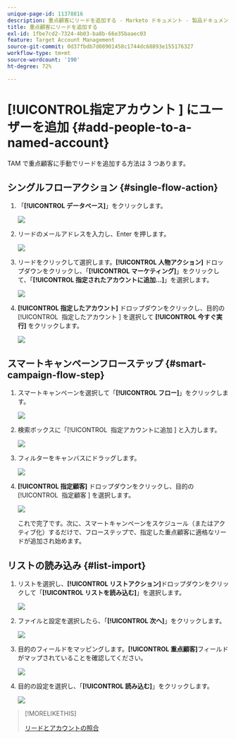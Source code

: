 ```yaml
---
unique-page-id: 11378816
description: 重点顧客にリードを追加する - Marketo ドキュメント - 製品ドキュメント
title: 重点顧客にリードを追加する
exl-id: 1fbe7cd2-7324-4b03-ba8b-66e35baaec03
feature: Target Account Management
source-git-commit: 0d37fbdb7d08901458c1744dc68893e155176327
workflow-type: tm+mt
source-wordcount: '190'
ht-degree: 72%

---
```


# [!UICONTROL &#x200B; 指定アカウント &#x200B;] にユーザーを追加 {#add-people-to-a-named-account}

TAM で重点顧客に手動でリードを追加する方法は 3 つあります。

## シングルフローアクション {#single-flow-action}

1. 「**[!UICONTROL データベース]**」をクリックします。

   ![](assets/one-2.png)

1. リードのメールアドレスを入力し、Enter を押します。

   ![](assets/two.png)

1. リードをクリックして選択します。**[!UICONTROL 人物アクション]** ドロップダウンをクリックし、「**[!UICONTROL マーケティング]**」をクリックして、「**[!UICONTROL 指定されたアカウントに追加…]**」を選択します。

   ![](assets/three.png)

1. **[!UICONTROL 指定したアカウント]** ドロップダウンをクリックし、目的の [!UICONTROL &#x200B; 指定したアカウント &#x200B;] を選択して **[!UICONTROL 今すぐ実行]** をクリックします。

   ![](assets/four.png)

## スマートキャンペーンフローステップ {#smart-campaign-flow-step}

1. スマートキャンペーンを選択して「**[!UICONTROL フロー]**」をクリックします。

   ![](assets/five.png)

1. 検索ボックスに「[!UICONTROL &#x200B; 指定アカウントに追加 &#x200B;] と入力します。

   ![](assets/six.png)

1. フィルターをキャンバスにドラッグします。

   ![](assets/seven.png)

1. **[!UICONTROL 指定顧客]** ドロップダウンをクリックし、目的の [!UICONTROL &#x200B; 指定顧客 &#x200B;] を選択します。

   ![](assets/eight.png)

   これで完了です。次に、スマートキャンペーンをスケジュール（またはアクティブ化）するだけで、フローステップで、指定した重点顧客に適格なリードが追加され始めます。

## リストの読み込み {#list-import}

1. リストを選択し、**[!UICONTROL リストアクション]**&#x200B;ドロップダウンをクリックして「**[!UICONTROL リストを読み込む]**」を選択します。

   ![](assets/nine.png)

1. ファイルと設定を選択したら、「**[!UICONTROL 次へ]**」をクリックします。

   ![](assets/ten.png)

1. 目的のフィールドをマッピングします。**[!UICONTROL 重点顧客]**&#x200B;フィールドがマップされていることを確認してください。

   ![](assets/eleven.png)

1. 目的の設定を選択し、「**[!UICONTROL 読み込む]**」をクリックします。

   ![](assets/twelve.png)

>[!MORELIKETHIS]
>
>[リードとアカウントの照合](/help/marketo/product-docs/target-account-management/target/named-accounts/lead-to-account-matching.md)
